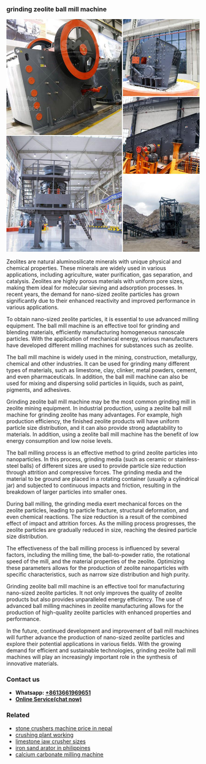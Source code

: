 <h3>grinding zeolite ball mill machine</h3><img src='1706768235.jpg' alt=''><p>Zeolites are natural aluminosilicate minerals with unique physical and chemical properties. These minerals are widely used in various applications, including agriculture, water purification, gas separation, and catalysis. Zeolites are highly porous materials with uniform pore sizes, making them ideal for molecular sieving and adsorption processes. In recent years, the demand for nano-sized zeolite particles has grown significantly due to their enhanced reactivity and improved performance in various applications.</p><p>To obtain nano-sized zeolite particles, it is essential to use advanced milling equipment. The ball mill machine is an effective tool for grinding and blending materials, efficiently manufacturing homogeneous nanoscale particles. With the application of mechanical energy, various manufacturers have developed different milling machines for substances such as zeolite.</p><p>The ball mill machine is widely used in the mining, construction, metallurgy, chemical and other industries. It can be used for grinding many different types of materials, such as limestone, clay, clinker, metal powders, cement, and even pharmaceuticals. In addition, the ball mill machine can also be used for mixing and dispersing solid particles in liquids, such as paint, pigments, and adhesives.</p><p>Grinding zeolite ball mill machine may be the most common grinding mill in zeolite mining equipment. In industrial production, using a zeolite ball mill machine for grinding zeolite has many advantages. For example, high production efficiency, the finished zeolite products will have uniform particle size distribution, and it can also provide strong adaptability to materials. In addition, using a zeolite ball mill machine has the benefit of low energy consumption and low noise levels.</p><p>The ball milling process is an effective method to grind zeolite particles into nanoparticles. In this process, grinding media (such as ceramic or stainless-steel balls) of different sizes are used to provide particle size reduction through attrition and compressive forces. The grinding media and the material to be ground are placed in a rotating container (usually a cylindrical jar) and subjected to continuous impacts and friction, resulting in the breakdown of larger particles into smaller ones.</p><p>During ball milling, the grinding media exert mechanical forces on the zeolite particles, leading to particle fracture, structural deformation, and even chemical reactions. The size reduction is a result of the combined effect of impact and attrition forces. As the milling process progresses, the zeolite particles are gradually reduced in size, reaching the desired particle size distribution.</p><p>The effectiveness of the ball milling process is influenced by several factors, including the milling time, the ball-to-powder ratio, the rotational speed of the mill, and the material properties of the zeolite. Optimizing these parameters allows for the production of zeolite nanoparticles with specific characteristics, such as narrow size distribution and high purity.</p><p>Grinding zeolite ball mill machine is an effective tool for manufacturing nano-sized zeolite particles. It not only improves the quality of zeolite products but also provides unparalleled energy efficiency. The use of advanced ball milling machines in zeolite manufacturing allows for the production of high-quality zeolite particles with enhanced properties and performance.</p><p>In the future, continued development and improvement of ball mill machines will further advance the production of nano-sized zeolite particles and explore their potential applications in various fields. With the growing demand for efficient and sustainable technologies, grinding zeolite ball mill machines will play an increasingly important role in the synthesis of innovative materials.</p><h3>Contact us</h3><ul><li><strong>Whatsapp:&nbsp;<a href="https://wa.me/8613661969651">+8613661969651</a></strong></li><li><a href="https://swt.shibang-china.com/?git&amp;zhl&amp;grinding zeolite ball mill machine"><strong>Online Service(chat now)</strong></a></li></ul><h3>Related</h3><ul><li><a href='stone crushers machine price in nepal.md'>stone crushers machine price in nepal</a></li><li><a href='crushing plant working.md'>crushing plant working</a></li><li><a href='limestone jaw crusher sizes.md'>limestone jaw crusher sizes</a></li><li><a href='iron sand arator in philippines.md'>iron sand arator in philippines</a></li><li><a href='calcium carbonate milling machine.md'>calcium carbonate milling machine</a></li></ul>